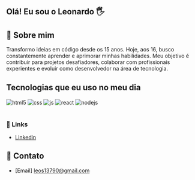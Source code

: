 ## Olá! Eu sou o Leonardo 🖐️

## 🚀 Sobre mim
Transformo ideias em código desde os 15 anos. Hoje, aos 16, busco constantemente aprender e aprimorar minhas habilidades. Meu objetivo é contribuir para projetos desafiadores, colaborar com profissionais experientes e evoluir como desenvolvedor na área de tecnologia.

## Tecnologias que eu uso no meu dia

<div style="display: inline_block">
  <img align="center" alt="html5" src="https://img.shields.io/badge/HTML5-E34F26?style=for-the-badge&logo=html5&logoColor=white" />
  <img align="center" alt="css" src="https://img.shields.io/badge/CSS3-1572B6?style=for-the-badge&logo=css3&logoColor=white" />
  <img align="center" alt="js" src="https://img.shields.io/badge/JavaScript-F7DF1E?style=for-the-badge&logo=javascript&logoColor=black" />
  <img align="center" alt="react" src="https://img.shields.io/badge/React-20232A?style=for-the-badge&logo=react&logoColor=61DAFB" />
  <img align="center" alt="nodejs" src="https://img.shields.io/badge/Node.js-43853D?style=for-the-badge&logo=node.js&logoColor=white" />
</div><br/>

### 📄 Links
- [Linkedin](https://www.linkedin.com/in/leonardo-freires)<br/>

## 📱 Contato

- [Email] leos13790@gmail.com


